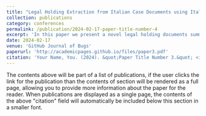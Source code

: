 ```yaml
---
title: "Legal Holding Extraction from Italian Case Documents using Italian LEGAL BERT Text Summarization"
collection: publications
category: conferences
permalink: /publication/2024-02-17-paper-title-number-4
excerpt: 'In this paper we present a novel legal holding documents summarization technique with Italian-LEGAL-BERT. The paper was accepted to 19th Internation Conference on AI and Law (ICAIL '23). This paper is a part of giustizia agile project (an Italian nation wide project to fasten the Judicial system using AI)'
date: 2024-02-17
venue: 'GitHub Journal of Bugs'
paperurl: 'http://academicpages.github.io/files/paper3.pdf'
citation: 'Your Name, You. (2024). &quot;Paper Title Number 3.&quot; <i>GitHub Journal of Bugs</i>. 1(3).'
---
```


The contents above will be part of a list of publications, if the user clicks the link for the publication than the contents of section will be rendered as a full page, allowing you to provide more information about the paper for the reader. When publications are displayed as a single page, the contents of the above "citation" field will automatically be included below this section in a smaller font.
